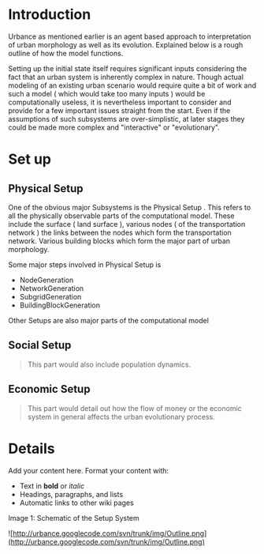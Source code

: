 # Introduction #

Urbance as mentioned earlier is an agent based approach to interpretation of urban morphology as well as its evolution. Explained below is a rough outline of how the model functions.

Setting up the initial state itself requires significant inputs considering the fact that an urban system is inherently complex in nature. Though actual modeling of an existing urban scenario would require quite a bit of work and such a model ( which would take too many inputs ) would be computationally useless, it is nevertheless important to consider and provide for a few important issues straight from the start. Even if the assumptions of such subsystems are over-simplistic, at later stages they could be made more complex and "interactive" or "evolutionary".

# Set up #

## Physical Setup ##

One of the obvious major Subsystems is the Physical Setup . This refers to all the physically observable parts of the computational model. These include the surface ( land surface ), various nodes ( of the transportation network ) the links between the nodes which form the transportation network. Various building blocks which form the major part of urban morphology.

Some major steps involved in Physical Setup is
  * NodeGeneration
  * NetworkGeneration
  * SubgridGeneration
  * BuildingBlockGeneration

Other Setups are also major parts of the computational model

## Social Setup ##

> This part would also include population dynamics.

## Economic Setup ##


> This part would detail out how the flow of money or the economic system in general affects the urban evolutionary process.


# Details #

Add your content here.  Format your content with:
  * Text in **bold** or _italic_
  * Headings, paragraphs, and lists
  * Automatic links to other wiki pages


Image 1: Schematic of the Setup System


![http://urbance.googlecode.com/svn/trunk/img/Outline.png](http://urbance.googlecode.com/svn/trunk/img/Outline.png)